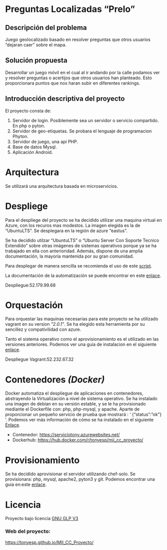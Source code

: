 # Preguntas Localizadas “Prelo”

## Descripción del problema 
Juego geolocalizado basado en resolver preguntas que otros usuarios “dejaran caer” sobre el mapa.

## Solución propuesta

Desarrollar un juego móvil en el cual al ir andando por la calle podamos ver y resolver preguntas o acertijos que otros usuarios han planteado. Esto proporcionara puntos que nos haran subir en diferentes rankings.

## Introducción descriptiva del proyecto

El proyecto consta de:
1. Servidor de login. Posiblemente sea un servidor o servicio compartido. En php o pyton.
2. Servidor de geo-etiquetas. Se probara el lenguaje de programacion Phyton.
3. Servidor de juego, una api PHP.
4. Base de datos Mysql.
5. Aplicación Android.

# Arquitectura

Se utilizará una arquitectura basada en microservicios.

# Despliege

Para el despliege del proyecto se ha decidido utilizar una maquina virtual en Azure, con los recuros mas modestos. La imagen elegida es la de “UbuntuLTS”. Se desplegara en la región de azure “eastus”.

Se ha decidido utilzar “UbuntuLTS” o “Ubuntu Server Con Soporte Tecnico Extendido” sobre otras imágenes de sistemas operativos porque ya se ha trabajado en ella con anterioridad. Además, dispone de una amplia documentación, la mayoría mantenida por su gran comunidad.

Para desplegar de manera sencilla se recomienda el uso de este [script]( https://github.com/tonyESP/MII_CC_Proyecto/blob/master/acopio.sh).

La documentación de la automatización se puede encontrar en este [enlace](https://github.com/tonyESP/MII_CC_Proyecto/blob/master/automatizacion/README.md).

Despliegue:52.179.99.68


# Orquestación

Para orquestar las maquinas necesarias para este proyecto se ha utilizado vagrant en su version _"2.0.1"_. Se ha elegido esta herramienta por su sencillez y compativilidad con azure.

Tanto el sistema operativo como el aprovisionamiento es el utilizado en las versiones anteriores. Podemos ver una guia de instalacion en el siguiente [enlace](https://github.com/tonyESP/MII_CC_Proyecto/tree/master/orquestacion).

Despliegue Vagrant:52.232.67.32

# Contenedores *(*Docker*)*

Docker automatiza el despliegue de aplicaciones en contenedores, abstrayendo la Virtualización a nivel de sistema operativo.
Se ha instalado una imagen de debían en su versión estable, y se le ha provisionado mediante el Dockerfile con: php, php-mysql, y apache. Aparte de proporcionar un pequeño servicio de prueba que mostrará : ‘ {“status”:”ok”} ’.
Podemos ver más información de cómo se ha instalado en el siguiente [Enlace](https://github.com/tonyESP/MII_CC_Proyecto/blob/master/contenedores/README.md).
- Contenedor: https://serviciotony.azurewebsites.net/
- Dockerhub: https://hub.docker.com/r/tonyesp/mii_cc_proyecto/


# Provisionamiento

Se ha decidido aprovisionar el servidor utilizando chef-solo.
Se provisionara: php, mysql, apache2, pyton3 y git.
Podemos encontrar una guia en:este [enlace](https://github.com/tonyESP/MII_CC_Proyecto/blob/master/provision/chef-solo/README.md).


# Licencia

Proyecto bajo licencia [GNU GLP V3](https://github.com/tonyESP/MII_CC_Proyecto/blob/master/LICENSE)

### Web del proyecto:

https://tonyesp.github.io/MII_CC_Proyecto/

